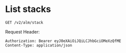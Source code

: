 # List stacks

```text
GET /v2/alm/stack
```

Request Header:

```text
Authorization: Bearer eyJ0eXAiOiJQiLCJhbGciOMeXzQfME
Content-Type: application/json
```



